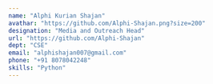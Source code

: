 ```yaml
---
name: "Alphi Kurian Shajan"
avathar: "https://github.com/Alphi-Shajan.png?size=200"
designation: "Media and Outreach Head"
url: "https://github.com/Alphi-Shajan"
dept: "CSE"
email: "alphishajan007@gmail.com"
phone: "+91 8078042248"
skills: "Python"
---
```

